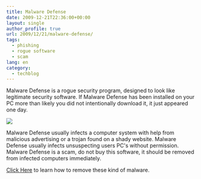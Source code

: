 ```yaml
---
title: Malware Defense
date: 2009-12-21T22:36:00+00:00
layout: single
author_profile: true
url: 2009/12/21/malware-defense/
tags:
  - phishing
  - rogue software
  - scam
lang: en
category: 
  - techblog
---
```

Malware Defense is a rogue security program, designed to look like legitimate security software. If Malware Defense has been installed on your PC more than likely you did not intentionally download it, it just appeared one day.

[![](http://2.bp.blogspot.com/_vaUVXcmC3OI/Sy_w37ERWUI/AAAAAAAAAcY/oAXTYFpB7Mg/s400/MalwareDefense_GUI..jpg)](http://2.bp.blogspot.com/_vaUVXcmC3OI/Sy_w37ERWUI/AAAAAAAAAcY/oAXTYFpB7Mg/s1600-h/MalwareDefense_GUI..jpg)

Malware Defense usually infects a computer system with help from malicious advertising or a trojan found on a shady website. Malware Defense usually infects unsuspecting users PC's without permission. Malware Defense is a scam, do not buy this software, it should be removed from infected computers immediately.

[Click Here](/knowledge-base/malware/removal/) to learn how to remove these kind of malware.
